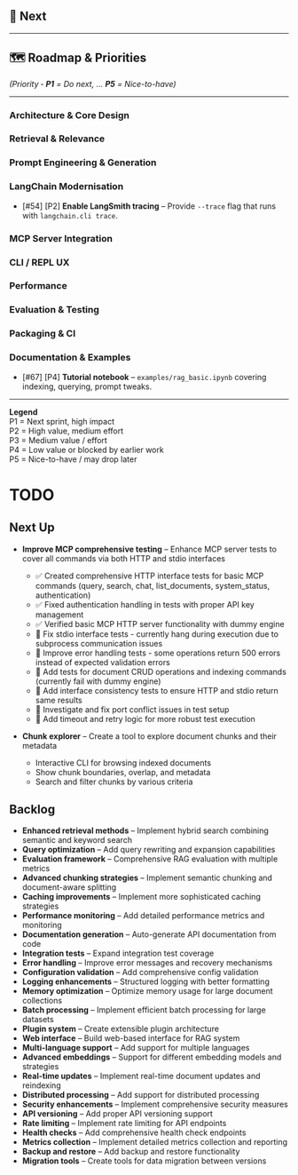 ## 🚀 Next


---

## 🗺️ Roadmap & Priorities
*(Priority ‑ **P1** = Do next, … **P5** = Nice-to-have)*

---

### Architecture & Core Design

### Retrieval & Relevance

### Prompt Engineering & Generation

### LangChain Modernisation
- [#54] [P2] **Enable LangSmith tracing** – Provide `--trace` flag that runs with `langchain.cli trace`.


### MCP Server Integration


### CLI / REPL UX

### Performance

### Evaluation & Testing


### Packaging & CI


### Documentation & Examples
- [#67] [P4] **Tutorial notebook** – `examples/rag_basic.ipynb` covering indexing, querying, prompt tweaks.

---

**Legend**  
P1 = Next sprint, high impact  
P2 = High value, medium effort  
P3 = Medium value / effort  
P4 = Low value or blocked by earlier work  
P5 = Nice-to-have / may drop later

# TODO

## Next Up

- **Improve MCP comprehensive testing** – Enhance MCP server tests to cover all commands via both HTTP and stdio interfaces
  - ✅ Created comprehensive HTTP interface tests for basic MCP commands (query, search, chat, list_documents, system_status, authentication)
  - ✅ Fixed authentication handling in tests with proper API key management
  - ✅ Verified basic MCP HTTP server functionality with dummy engine
  - 🔄 Fix stdio interface tests - currently hang during execution due to subprocess communication issues
  - 🔄 Improve error handling tests - some operations return 500 errors instead of expected validation errors
  - 🔄 Add tests for document CRUD operations and indexing commands (currently fail with dummy engine)
  - 🔄 Add interface consistency tests to ensure HTTP and stdio return same results
  - 🔄 Investigate and fix port conflict issues in test setup
  - 🔄 Add timeout and retry logic for more robust test execution

- **Chunk explorer** – Create a tool to explore document chunks and their metadata
  - Interactive CLI for browsing indexed documents
  - Show chunk boundaries, overlap, and metadata
  - Search and filter chunks by various criteria

## Backlog

- **Enhanced retrieval methods** – Implement hybrid search combining semantic and keyword search
- **Query optimization** – Add query rewriting and expansion capabilities  
- **Evaluation framework** – Comprehensive RAG evaluation with multiple metrics
- **Advanced chunking strategies** – Implement semantic chunking and document-aware splitting
- **Caching improvements** – Implement more sophisticated caching strategies
- **Performance monitoring** – Add detailed performance metrics and monitoring
- **Documentation generation** – Auto-generate API documentation from code
- **Integration tests** – Expand integration test coverage
- **Error handling** – Improve error messages and recovery mechanisms
- **Configuration validation** – Add comprehensive config validation
- **Logging enhancements** – Structured logging with better formatting
- **Memory optimization** – Optimize memory usage for large document collections
- **Batch processing** – Implement efficient batch processing for large datasets
- **Plugin system** – Create extensible plugin architecture
- **Web interface** – Build web-based interface for RAG system
- **Multi-language support** – Add support for multiple languages
- **Advanced embeddings** – Support for different embedding models and strategies
- **Real-time updates** – Implement real-time document updates and reindexing
- **Distributed processing** – Add support for distributed processing
- **Security enhancements** – Implement comprehensive security measures
- **API versioning** – Add proper API versioning support
- **Rate limiting** – Implement rate limiting for API endpoints
- **Health checks** – Add comprehensive health check endpoints
- **Metrics collection** – Implement detailed metrics collection and reporting
- **Backup and restore** – Add backup and restore functionality
- **Migration tools** – Create tools for data migration between versions
